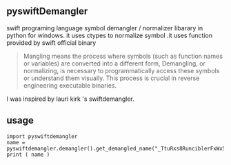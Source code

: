 ## pyswiftDemangler
swift programing language symbol demangler / normalizer libarary in  python for windows.
it uses ctypes to normalize symbol .it uses function provided by swift official binary

>Mangling means the process where symbols (such as function names or variables) are converted into a different form,
 Demangling, or normalizing, is necessary to programmatically access these symbols or understand them visually.
>This process is crucial in reverse engineering executable binaries.

I was inspired by lauri kirk 's swiftdemangler.

## usage

```
import pyswiftdemangler
name = pyswiftdemangler.demangler().get_demangled_name("_TtuRxs8RunciblerFxWx5Mince6Quince_")
print ( name )
```

